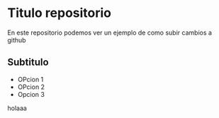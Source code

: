 # Titulo repositorio
En este repositorio podemos ver un ejemplo de como subir cambios a github
## Subtitulo
* OPcion 1
* OPcion 2
* Opcion 3

holaaa